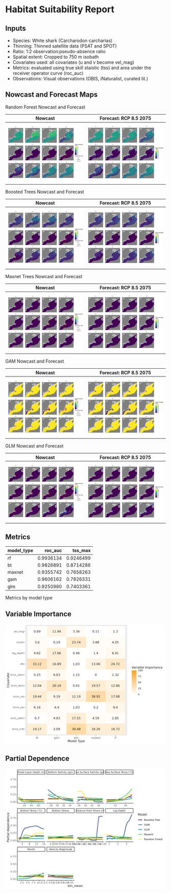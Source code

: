 Habitat Suitability Report
================

## Inputs

- Species: White shark (Carcharodon carcharias)
- Thinning: Thinned satellite data (PSAT and SPOT)
- Ratio: 1:2 observation:pseudo-absence ratio
- Spatial extent: Cropped to 750 m isobath
- Covariates used: all covariates (u and v become vel_mag)
- Metrics: evaluated using true skill staistic (tss) and area under the
  receiver operator curve (roc_auc)
- Observations: Visual observations (OBIS, iNaturalist, curated lit.)

## Nowcast and Forecast Maps

Random Forest Nowcast and Forecast

| Nowcast | Forecast: RCP 8.5 2075 |
|:--:|:--:|
| ![](../../../../tidy_reports/versions/c21/120360/c21.120360.01_12_rf_compiled_casts.png) | ![](../../../../tidy_reports/versions/c21/120364/c21.120364.01_12_rf_compiled_casts.png) |

Boosted Trees Nowcast and Forecast

| Nowcast | Forecast: RCP 8.5 2075 |
|:--:|:--:|
| ![](../../../../tidy_reports/versions/c21/120360/c21.120360.01_12_bt_compiled_casts.png) | ![](../../../../tidy_reports/versions/c21/120364/c21.120364.01_12_bt_compiled_casts.png) |

Maxnet Trees Nowcast and Forecast

| Nowcast | Forecast: RCP 8.5 2075 |
|:--:|:--:|
| ![](../../../../tidy_reports/versions/c21/120360/c21.120360.01_12_maxent_compiled_casts.png) | ![](../../../../tidy_reports/versions/c21/120364/c21.120364.01_12_maxent_compiled_casts.png) |

GAM Nowcast and Forecast

| Nowcast | Forecast: RCP 8.5 2075 |
|:--:|:--:|
| ![](../../../../tidy_reports/versions/c21/120360/c21.120360.01_12_gam_compiled_casts.png) | ![](../../../../tidy_reports/versions/c21/120364/c21.120364.01_12_gam_compiled_casts.png) |

GLM Nowcast and Forecast

| Nowcast | Forecast: RCP 8.5 2075 |
|:--:|:--:|
| ![](../../../../tidy_reports/versions/c21/120360/c21.120360.01_12_glm_compiled_casts.png) | ![](../../../../tidy_reports/versions/c21/120364/c21.120364.01_12_glm_compiled_casts.png) |

## Metrics

| model_type |   roc_auc |   tss_max |
|:-----------|----------:|----------:|
| rf         | 0.9936134 | 0.9246499 |
| bt         | 0.9826891 | 0.8714286 |
| maxnet     | 0.9355742 | 0.7658263 |
| gam        | 0.9606162 | 0.7826331 |
| glm        | 0.9250980 | 0.7403361 |

Metrics by model type

## Variable Importance

![](m21.12036_tidy_compiled_files/figure-gfm/variable_importance-1.png)

## Partial Dependence

![](m21.12036_tidy_compiled_files/figure-gfm/partial_dependence-1.png)

